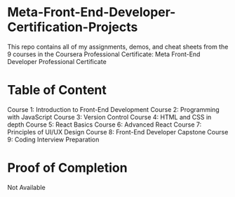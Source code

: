 # Meta-Front-End-Developer-Certification-Projects


This repo contains all of my assignments, demos, and cheat sheets from the 9 courses in the Coursera Professional Certificate: Meta Front-End Developer Professional Certificate

# Table of Content
Course 1: Introduction to Front-End Development
Course 2: Programming with JavaScript
Course 3: Version Control
Course 4: HTML and CSS in depth
Course 5: React Basics
Course 6: Advanced React
Course 7: Principles of UI/UX Design
Course 8: Front-End Developer Capstone
Course 9: Coding Interview Preparation

# Proof of Completion
Not Available
